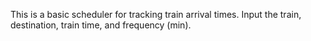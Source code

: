 This is a basic scheduler for tracking train arrival times. Input the train, destination, train time, and frequency (min).